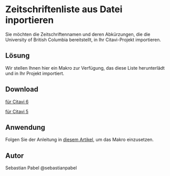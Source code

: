 # Zeitschriftenliste aus Datei inportieren

Sie möchten die Zeitschriftennamen und deren Abkürzungen, die die University of British Columbia bereitstellt, in Ihr Citavi-Projekt importieren. 

## Lösung
Wir stellen Ihnen hier ein Makro zur Verfügung, das diese Liste herunterlädt und in Ihr Projekt importiert. 

## Download
[für Citavi 6](C6_Import_Journals_WoodwardLibrary.cs)

[für Citavi 5](C5_Import_Journals_WoodwardLibrary.cs)


## Anwendung
Folgen Sie der Anleitung in [diesem Artikel](/readme.de.md), um das Makro einzusetzen.


## Autor
Sebastian Pabel @sebastianpabel